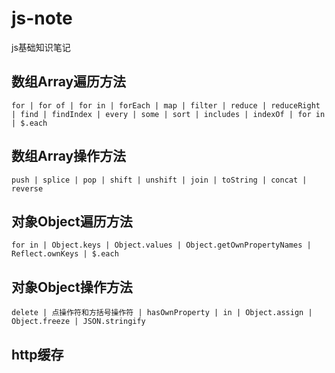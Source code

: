 # js-note
js基础知识笔记
## 数组Array遍历方法
	for | for of | for in | forEach | map | filter | reduce | reduceRight | find | findIndex | every | some | sort | includes | indexOf | for in | $.each
## 数组Array操作方法
	push | splice | pop | shift | unshift | join | toString | concat | reverse
## 对象Object遍历方法
	for in | Object.keys | Object.values | Object.getOwnPropertyNames | Reflect.ownKeys | $.each
## 对象Object操作方法
	delete | 点操作符和方括号操作符 | hasOwnProperty | in | Object.assign | Object.freeze | JSON.stringify
## http缓存
	